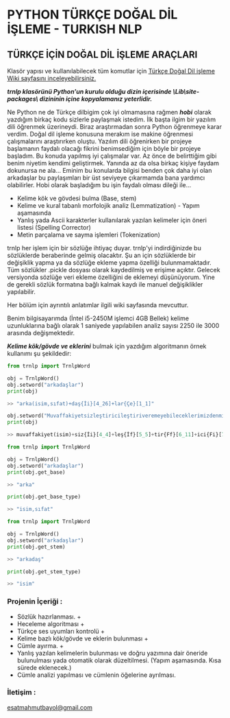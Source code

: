 # PYTHON TÜRKÇE DOĞAL DİL İŞLEME - TURKISH NLP

## TÜRKÇE İÇİN DOĞAL DİL İŞLEME ARAÇLARI

Klasör yapısı ve kullanılabilecek tüm komutlar için [Türkçe Doğal Dil işleme Wiki sayfasını inceleyebilirsiniz.](https://github.com/brolin59/PHYTON-TURKCE-DOGAL-DIL-ISLEME---TURKISH-NLP/wiki)

***trnlp klasörünü Python'un kurulu olduğu dizin içerisinde \Lib\site-packages\ dizininin içine kopyalamanız yeterlidir.***

Ne Python ne de Türkçe dilbigim çok iyi olmamasına rağmen ***hobi*** olarak yazdığım birkaç kodu sizlerle paylaşmak istedim. İlk başta ilgim bir yazılım dili öğrenmek üzerineydi. Biraz araştırmadan sonra Python öğrenmeye karar verdim. Doğal dil işleme konusuna merakım ise makine öğrenmesi çalışmalarını araştırırken oluştu. Yazılım dili öğrenirken bir projeye başlamanın faydalı olacağı fikrini benimsediğim için böyle bir projeye başladım. Bu konuda yapılmış iyi çalışmalar var. Az önce de belirttiğim gibi benim niyetim kendimi geliştirmek. Yanında az da olsa birkaç kişiye faydam dokunursa ne ala...
Eminim bu konularda bilgisi benden çok daha iyi olan arkadaşlar bu paylaşımları bir üst seviyeye çıkarmamda bana yardımcı olabilirler. 
Hobi olarak başladığım bu işin faydalı olması dileği ile...

* Kelime kök ve gövdesi bulma (Base, stem)
* Kelime ve kural tabanlı morfolojik analiz (Lemmatization) - Yapım aşamasında
* Yanlış yada Ascii karakterler kullanılarak yazılan kelimeler için öneri listesi (Spelling Corrector)
* Metin parçalama ve sayma işlemleri (Tokenization)

trnlp her işlem için bir sözlüğe ihtiyaç duyar. trnlp'yi indirdiğinizde bu sözlüklerde beraberinde gelmiş olacaktır. Şu an için sözlüklerde bir değişiklik yapma ya da sözlüğe ekleme yapma özelliği bulunmamaktadır. Tüm sözlükler .pickle dosyası olarak kaydedilmiş ve erişime açıktır. Gelecek versiyonda sözlüğe veri ekleme özelliğini de eklemeyi düşünüyorum. Yine de gerekli sözlük formatına bağlı kalmak kaydı ile manuel değişiklikler yapılabilir.

Her bölüm için ayrıntılı anlatımlar ilgili wiki sayfasında mevcuttur.

Benim bilgisayarımda (İntel i5-2450M işlemci 4GB Bellek) kelime uzunluklarına bağlı olarak 1 saniyede yapılabilen analiz sayısı 2250 ile 3000 arasında değişmektedir.
  
***Kelime kök/gövde ve eklerini*** bulmak için yazdığım algoritmanın örnek kullanımı şu şekildedir:

``` python
from trnlp import TrnlpWord

obj = TrnlpWord()
obj.setword("arkadaşlar")
print(obj)

>> "arka(isim,sıfat)+daş{İi}[4_26]+lar{Çe}[1_1]"

obj.setword("Muvaffakiyetsizleştiricileştiriveremeyebileceklerimizdenmişsiniz")
print(obj)

>> muvaffakiyet(isim)+siz{İi}[4_4]+leş{İf}[5_5]+tir{Ff}[6_11]+ici{Fi}[7_3]+leş{İf}[5_5]+tir{Ff}[6_11]+iver{BfVer}[3_4]+eme{Ytsz}[3_19]+yebil{BfBil}[3_1]+ecek{Fs}[8_9]+ler{Çe}[1_1]+imiz{İe1ç}[1_4]+den{HeUzk}[1_23]+miş{EfGçMiş}[1_38]+siniz{EfKe2ç}[1_50]

```

``` python
from trnlp import TrnlpWord

obj = TrnlpWord()
obj.setword("arkadaşlar")
print(obj.get_base)

>> "arka"

print(obj.get_base_type)

>> "isim,sıfat"
```

``` python
from trnlp import TrnlpWord

obj = TrnlpWord()
obj.setword("arkadaşlar")
print(obj.get_stem)

>> "arkadaş"

print(obj.get_stem_type)

>> "isim"
```

### Projenin İçeriği :
  
- Sözlük hazırlanması. +
- Heceleme algoritması +
- Türkçe ses uyumları kontrolü +
- Kelime bazlı kök/gövde ve eklerin bulunması +
- Cümle ayırma. +
- Yanlış yazılan kelimelerin bulunması ve doğru yazımına dair öneride bulunulması yada otomatik olarak düzeltilmesi. (Yapım aşamasında. Kısa sürede eklenecek.)
- Cümle analizi yapılması ve cümlenin öğelerine ayrılması.

### İletişim :
esatmahmutbayol@gmail.com
